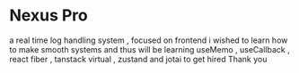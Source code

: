 # Nexus Pro 
a real time log handling system , focused on frontend 
i wished to learn how to make smooth systems and thus will be learning useMemo , useCallback , react fiber , tanstack virtual , zustand and jotai to get hired 
Thank you 
